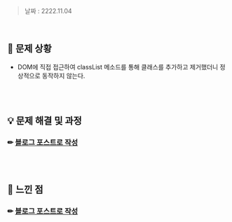 > 날짜 : 2222.11.04

<br />

## 🚨 문제 상황

- DOM에 직접 접근하여 classList 메소드를 통해 클래스를 추가하고 제거했더니 정상적으로 동작하지 않는다.

<br /><br />

## 💡 문제 해결 및 과정

### ✏ <a href="https://sylagape1231.tistory.com/59">블로그 포스트로 작성</a>

<br /><br />

## 💬 느낀 점

### ✏ <a href="https://sylagape1231.tistory.com/59">블로그 포스트로 작성</a>

<br /><br />

